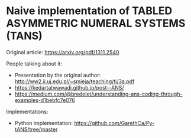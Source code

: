 # Naive implementation of TABLED ASYMMETRIC NUMERAL SYSTEMS (TANS)

Original article: https://arxiv.org/pdf/1311.2540

People talking about it:
- Presentation by the original author: http://ww2.ii.uj.edu.pl/~smieja/teaching/ti/3a.pdf
- https://kedartatwawadi.github.io/post--ANS/
- https://medium.com/@bredelet/understanding-ans-coding-through-examples-d1bebfc7e076

Implementations:
- Python implementation: https://github.com/GarethCa/Py-tANS/tree/master

